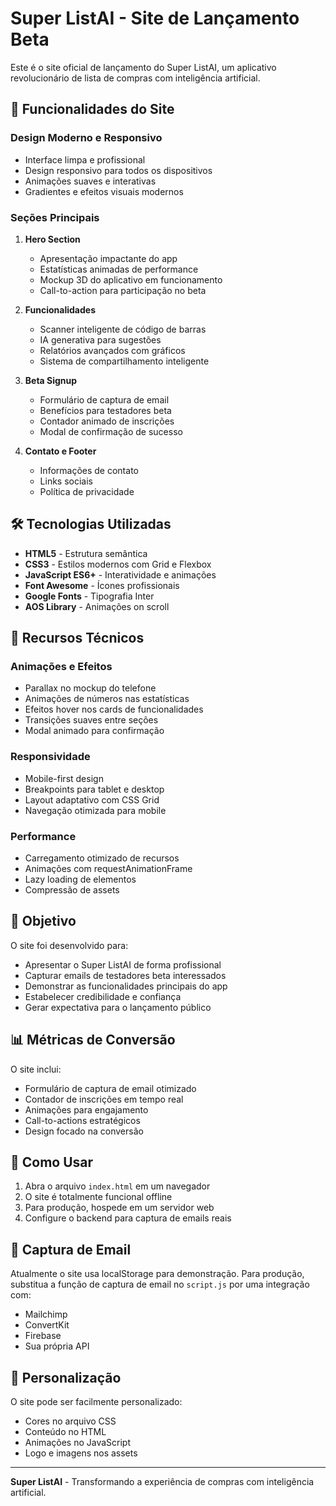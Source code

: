# Super ListAI - Site de Lançamento Beta

Este é o site oficial de lançamento do Super ListAI, um aplicativo revolucionário de lista de compras com inteligência artificial.

## 🚀 Funcionalidades do Site

### Design Moderno e Responsivo
- Interface limpa e profissional
- Design responsivo para todos os dispositivos
- Animações suaves e interativas
- Gradientes e efeitos visuais modernos

### Seções Principais

1. **Hero Section**
   - Apresentação impactante do app
   - Estatísticas animadas de performance
   - Mockup 3D do aplicativo em funcionamento
   - Call-to-action para participação no beta

2. **Funcionalidades**
   - Scanner inteligente de código de barras
   - IA generativa para sugestões
   - Relatórios avançados com gráficos
   - Sistema de compartilhamento inteligente

3. **Beta Signup**
   - Formulário de captura de email
   - Benefícios para testadores beta
   - Contador animado de inscrições
   - Modal de confirmação de sucesso

4. **Contato e Footer**
   - Informações de contato
   - Links sociais
   - Política de privacidade

## 🛠 Tecnologias Utilizadas

- **HTML5** - Estrutura semântica
- **CSS3** - Estilos modernos com Grid e Flexbox
- **JavaScript ES6+** - Interatividade e animações
- **Font Awesome** - Ícones profissionais
- **Google Fonts** - Tipografia Inter
- **AOS Library** - Animações on scroll

## 📱 Recursos Técnicos

### Animações e Efeitos
- Parallax no mockup do telefone
- Animações de números nas estatísticas
- Efeitos hover nos cards de funcionalidades
- Transições suaves entre seções
- Modal animado para confirmação

### Responsividade
- Mobile-first design
- Breakpoints para tablet e desktop
- Layout adaptativo com CSS Grid
- Navegação otimizada para mobile

### Performance
- Carregamento otimizado de recursos
- Animações com requestAnimationFrame
- Lazy loading de elementos
- Compressão de assets

## 🎯 Objetivo

O site foi desenvolvido para:
- Apresentar o Super ListAI de forma profissional
- Capturar emails de testadores beta interessados
- Demonstrar as funcionalidades principais do app
- Estabelecer credibilidade e confiança
- Gerar expectativa para o lançamento público

## 📊 Métricas de Conversão

O site inclui:
- Formulário de captura de email otimizado
- Contador de inscrições em tempo real
- Animações para engajamento
- Call-to-actions estratégicos
- Design focado na conversão

## 🚀 Como Usar

1. Abra o arquivo `index.html` em um navegador
2. O site é totalmente funcional offline
3. Para produção, hospede em um servidor web
4. Configure o backend para captura de emails reais

## 📧 Captura de Email

Atualmente o site usa localStorage para demonstração. Para produção, substitua a função de captura de email no `script.js` por uma integração com:
- Mailchimp
- ConvertKit
- Firebase
- Sua própria API

## 🎨 Personalização

O site pode ser facilmente personalizado:
- Cores no arquivo CSS
- Conteúdo no HTML
- Animações no JavaScript
- Logo e imagens nos assets

---

**Super ListAI** - Transformando a experiência de compras com inteligência artificial.
